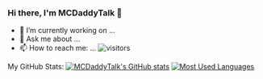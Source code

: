 ### Hi there, I'm MCDaddyTalk 👋

<!--
**mcdaddytalk/mcdaddytalk** is a ✨ _special_ ✨ repository because its `README.md` (this file) appears on your GitHub profile.

Here are some ideas to get you started:

- 🔭 I’m currently working on ...
- 🌱 I’m currently learning ...
- 👯 I’m looking to collaborate on ...
- 🤔 I’m looking for help with ...
- 💬 Ask me about ...
- 📫 How to reach me: ...
- 😄 Pronouns: ...
- ⚡ Fun fact: ...
-->
- 🔭 I’m currently working on ...
- 💬 Ask me about ...
- 📫 How to reach me: ...
![visitors](https://visitor-badge.glitch.me/badge?page_id=page.id)

My GitHub Stats:
[![MCDaddyTalk's GitHub stats](https://github-readme-stats.vercel.app/api?username=mcdaddytalk)](https://github.com/anuraghazra/github-readme-stats)
[![Most Used Languages](https://github-readme-stats.vercel.app/api/top-langs/?username=mcdaddytalk)](https://github.com/anuraghazra/github-readme-stats)
